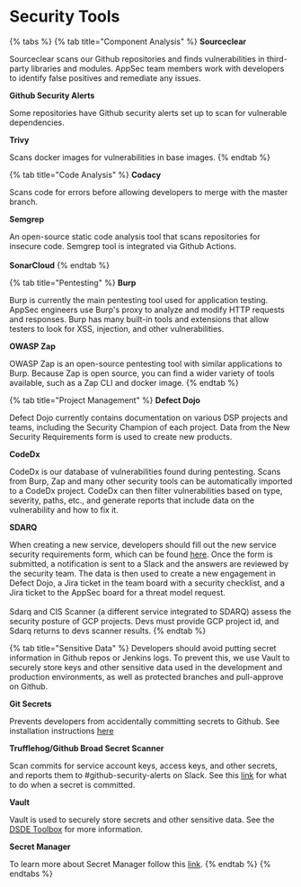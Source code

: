 # Security Tools

{% tabs %}
{% tab title="Component Analysis" %}
**Sourceclear**

Sourceclear scans our Github repositories and finds vulnerabilities in third-party libraries and modules. AppSec team members work with developers to identify false positives and remediate any issues.

**Github Security Alerts**

Some repositories have Github security alerts set up to scan for vulnerable dependencies.

**Trivy**

Scans docker images for vulnerabilities in base images.
{% endtab %}

{% tab title="Code Analysis" %}
**Codacy**

Scans code for errors before allowing developers to merge with the master branch.

**Semgrep**

An open-source static code analysis tool that scans repositories for insecure code. Semgrep tool is integrated via Github Actions.\
\
**SonarCloud**
{% endtab %}

{% tab title="Pentesting" %}
**Burp**

Burp is currently the main pentesting tool used for application testing. AppSec engineers use Burp's proxy to analyze and modify HTTP requests and responses. Burp has many built-in tools and extensions that allow testers to look for XSS, injection, and other vulnerabilities.

**OWASP Zap**

OWASP Zap is an open-source pentesting tool with similar applications to Burp. Because Zap is open source, you can find a wider variety of tools available, such as a Zap CLI and docker image.
{% endtab %}

{% tab title="Project Management" %}
**Defect Dojo**

Defect Dojo currently contains documentation on various DSP projects and teams, including the Security Champion of each project. Data from the New Security Requirements form is used to create new products.

**CodeDx**

CodeDx is our database of vulnerabilities found during pentesting. Scans from Burp, Zap and many other security tools can be automatically imported to a CodeDx project. CodeDx can then filter vulnerabilities based on type, severity, paths, etc., and generate reports that include data on the vulnerability and how to fix it.

**SDARQ**

When creating a new service, developers should fill out the new service security requirements form, which can be found [here](https://sdarq.dsp-appsec.broadinstitute.org). Once the form is submitted, a notification is sent to a Slack and the answers are reviewed by the security team. The data is then used to create a new engagement in Defect Dojo, a Jira ticket in the team board with a security checklist, and a Jira ticket to the AppSec board for a threat model request.\
\
Sdarq and CIS Scanner (a different service integrated to SDARQ) assess the security posture of GCP projects. Devs must provide GCP project id, and Sdarq returns to devs scanner results.
{% endtab %}

{% tab title="Sensitive Data" %}
Developers should avoid putting secret information in Github repos or Jenkins logs. To prevent this, we use Vault to securely store keys and other sensitive data used in the development and production environments, as well as protected branches and pull-approve on Github.

**Git Secrets**

Prevents developers from accidentally committing secrets to Github. See installation instructions [here](https://dsp-security.broadinstitute.org/platform-security-categories/git/setup-git-secrets)

**Trufflehog/Github Broad Secret Scanner**

Scan commits for service account keys, access keys, and other secrets, and reports them to #github-security-alerts on Slack. See this [link](https://dsp-security.broadinstitute.org/platform-security-categories/git/what-to-do-in-case-of-an-incident) for what to do when a secret is committed.

**Vault**

Vault is used to securely store secrets and other sensitive data. See the [DSDE Toolbox](https://github.com/broadinstitute/dsde-toolbox#authenticating-to-vault) for more information.

**Secret Manager**

To learn more about Secret Manager follow this [link](https://cloud.google.com/secret-manager).
{% endtab %}
{% endtabs %}
